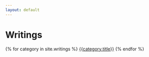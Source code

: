 ```yaml
---
layout: default
---
```


# Writings

{% for category in site.writings %}
<a href="{{category.url}}">{{category.title}}</a>
{% endfor %}
